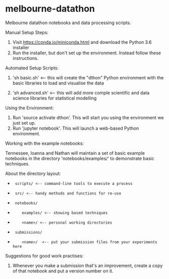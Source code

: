 # melbourne-datathon
Melbourne datathon notebooks and data processing scripts.

Manual Setup Steps:
  1. Visit https://conda.io/miniconda.html and download the Python 3.6 installer
  2. Run the installer, but don't set up the environment. Instead follow these instructions.

Automated Setup Scripts:
  1. 'sh basic.sh' <-- this will create the "dthon" Python environment with the
                       basic libraries to load and visualise the data

  2. 'sh advanced.sh' <-- this will add more comple scientific and data science
                          libraries for statistical modelling

Using the Environment:
  1. Run 'source activate dthon'. This will start you using the environment we just set up.
  2. Run 'jupyter notebook'. This will launch a web-based Python environment.


Working with the example notebooks:

Tennessee, Ioanna and Nathan will maintain a set of basic example notebooks in
the  directory 'notebooks/examples/' to demonstrate basic techniques.

About the directory layout:
-      scripts/ <-- command-line tools to execute a process
-      src/ <-- handy methods and functions for re-use
-      notebooks/
-         examples/ <-- showing based techniques
-         <name>/ <-- personal working directories
-      submissions/
-         <name>/  <-- put your submission files from your experiments here

Suggestions for good work practises:
   1. Whenever you make a submission that's an improvement, create a copy of
      that notebook and put a version number on it.
